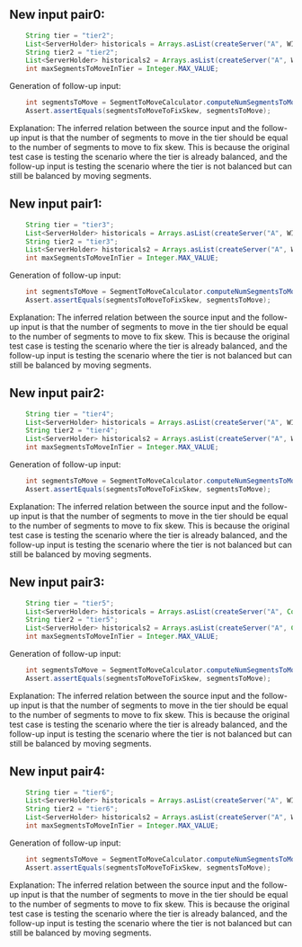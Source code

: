 ## New input pair0:
```java
    String tier = "tier2";
    List<ServerHolder> historicals = Arrays.asList(createServer("A", WIKI_SEGMENTS), createServer("B", WIKI_SEGMENTS));
    String tier2 = "tier2";
    List<ServerHolder> historicals2 = Arrays.asList(createServer("A", WIKI_SEGMENTS), createServer("B", WIKI_SEGMENTS));
    int maxSegmentsToMoveInTier = Integer.MAX_VALUE;
```
Generation of follow-up input:
```java
    int segmentsToMove = SegmentToMoveCalculator.computeNumSegmentsToMoveInTier(tier2, historicals2, maxSegmentsToMoveInTier);
    Assert.assertEquals(segmentsToMoveToFixSkew, segmentsToMove);
```
Explanation:
The inferred relation between the source input and the follow-up input is that the number of segments to move in the tier should be equal to the number of segments to move to fix skew. This is because the original test case is testing the scenario where the tier is already balanced, and the follow-up input is testing the scenario where the tier is not balanced but can still be balanced by moving segments.

## New input pair1:
```java
    String tier = "tier3";
    List<ServerHolder> historicals = Arrays.asList(createServer("A", WIKI_SEGMENTS), createServer("B", WIKI_SEGMENTS), createServer("C", WIKI_SEGMENTS));
    String tier2 = "tier3";
    List<ServerHolder> historicals2 = Arrays.asList(createServer("A", WIKI_SEGMENTS), createServer("B", WIKI_SEGMENTS), createServer("C", WIKI_SEGMENTS));
    int maxSegmentsToMoveInTier = Integer.MAX_VALUE;
```
Generation of follow-up input:
```java
    int segmentsToMove = SegmentToMoveCalculator.computeNumSegmentsToMoveInTier(tier2, historicals2, maxSegmentsToMoveInTier);
    Assert.assertEquals(segmentsToMoveToFixSkew, segmentsToMove);
```
Explanation:
The inferred relation between the source input and the follow-up input is that the number of segments to move in the tier should be equal to the number of segments to move to fix skew. This is because the original test case is testing the scenario where the tier is already balanced, and the follow-up input is testing the scenario where the tier is not balanced but can still be balanced by moving segments.

## New input pair2:
```java
    String tier = "tier4";
    List<ServerHolder> historicals = Arrays.asList(createServer("A", WIKI_SEGMENTS), createServer("B", Collections.emptyList()), createServer("C", WIKI_SEGMENTS));
    String tier2 = "tier4";
    List<ServerHolder> historicals2 = Arrays.asList(createServer("A", WIKI_SEGMENTS), createServer("B", Collections.emptyList()), createServer("C", WIKI_SEGMENTS));
    int maxSegmentsToMoveInTier = Integer.MAX_VALUE;
```
Generation of follow-up input:
```java
    int segmentsToMove = SegmentToMoveCalculator.computeNumSegmentsToMoveInTier(tier2, historicals2, maxSegmentsToMoveInTier);
    Assert.assertEquals(segmentsToMoveToFixSkew, segmentsToMove);
```
Explanation:
The inferred relation between the source input and the follow-up input is that the number of segments to move in the tier should be equal to the number of segments to move to fix skew. This is because the original test case is testing the scenario where the tier is already balanced, and the follow-up input is testing the scenario where the tier is not balanced but can still be balanced by moving segments.

## New input pair3:
```java
    String tier = "tier5";
    List<ServerHolder> historicals = Arrays.asList(createServer("A", Collections.emptyList()), createServer("B", WIKI_SEGMENTS), createServer("C", WIKI_SEGMENTS));
    String tier2 = "tier5";
    List<ServerHolder> historicals2 = Arrays.asList(createServer("A", Collections.emptyList()), createServer("B", WIKI_SEGMENTS), createServer("C", WIKI_SEGMENTS));
    int maxSegmentsToMoveInTier = Integer.MAX_VALUE;
```
Generation of follow-up input:
```java
    int segmentsToMove = SegmentToMoveCalculator.computeNumSegmentsToMoveInTier(tier2, historicals2, maxSegmentsToMoveInTier);
    Assert.assertEquals(segmentsToMoveToFixSkew, segmentsToMove);
```
Explanation:
The inferred relation between the source input and the follow-up input is that the number of segments to move in the tier should be equal to the number of segments to move to fix skew. This is because the original test case is testing the scenario where the tier is already balanced, and the follow-up input is testing the scenario where the tier is not balanced but can still be balanced by moving segments.

## New input pair4:
```java
    String tier = "tier6";
    List<ServerHolder> historicals = Arrays.asList(createServer("A", WIKI_SEGMENTS), createServer("B", WIKI_SEGMENTS), createServer("C", WIKI_SEGMENTS), createServer("D", WIKI_SEGMENTS));
    String tier2 = "tier6";
    List<ServerHolder> historicals2 = Arrays.asList(createServer("A", WIKI_SEGMENTS), createServer("B", WIKI_SEGMENTS), createServer("C", WIKI_SEGMENTS), createServer("D", WIKI_SEGMENTS));
    int maxSegmentsToMoveInTier = Integer.MAX_VALUE;
```
Generation of follow-up input:
```java
    int segmentsToMove = SegmentToMoveCalculator.computeNumSegmentsToMoveInTier(tier2, historicals2, maxSegmentsToMoveInTier);
    Assert.assertEquals(segmentsToMoveToFixSkew, segmentsToMove);
```
Explanation:
The inferred relation between the source input and the follow-up input is that the number of segments to move in the tier should be equal to the number of segments to move to fix skew. This is because the original test case is testing the scenario where the tier is already balanced, and the follow-up input is testing the scenario where the tier is not balanced but can still be balanced by moving segments.
